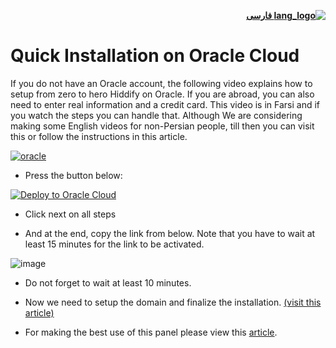 <div dir="rtl">

[**![lang_logo](https://raw.githubusercontent.com/stevenrskelton/flag-icon/master/png/16/country-4x3/ir.png) فارسی**](https://github.com/hiddify/hiddify-config/wiki/Oracle-%D9%86%D8%B5%D8%A8-%D8%AE%DB%8C%D9%84%DB%8C-%D8%AE%DB%8C%D9%84%DB%8C-%D8%B3%D8%B1%DB%8C%D8%B9-%D8%AF%D8%B1-%D8%A7%D9%88%D8%B1%D8%A7%DA%A9%D9%84-%DA%A9%D9%84%D9%88%D8%AF)
</div>

# Quick Installation on Oracle Cloud
If you do not have an Oracle account, the following video explains how to setup from zero to hero Hiddify on Oracle. If you are abroad, you can also need to enter real information and a credit card. This video is in Farsi and if you watch the steps you can handle that. Although We are considering making some English videos for non-Persian people, till then you can visit this or follow the instructions in this article.

[![oracle](https://img.youtube.com/vi/s1QZD1Ujdds/maxresdefault.jpg)](https://www.youtube.com/watch?v=s1QZD1Ujdds)

- Press the button below:

[![Deploy to Oracle Cloud](https://oci-resourcemanager-plugin.plugins.oci.oraclecloud.com/latest/deploy-to-oracle-cloud.svg)](https://cloud.oracle.com/resourcemanager/stacks/create?zipUrl=https://github.com/hiddify/hiddify-config/archive/refs/heads/main.zip)

* Click next on all steps

* And at the end, copy the link from below. Note that you have to wait at least 15 minutes for the link to be activated.

![image](https://user-images.githubusercontent.com/114227601/206861477-7967ac8d-ea9f-4742-b414-e848898668c7.png)

* Do not forget to wait at least 10 minutes.

* Now we need to setup the domain and finalize the installation. [(visit this article)](https://github.com/hiddify/hiddify-config/wiki/Guide-for-setting-up-the-domain-and-finalizing-the-installation)

* For making the best use of this panel please view this [article](https://github.com/hiddify/hiddify-config/wiki/How-to-configure-Hiddify-Panel-properly).
